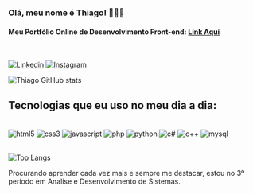 ### Olá, meu nome é Thiago! 👋👋👋

#### Meu Portfólio Online de Desenvolvimento Front-end: [Link Aqui](https://show-projects-theta.vercel.app)


<br/>

[![Linkedin](https://img.shields.io/badge/LinkedIn-0077B5?style=for-the-badge&logo=linkedin&logoColor=white)](https://www.linkedin.com/in/thiago-barcelo-3197b2206/)
[![Instagram](https://img.shields.io/badge/Instagram-E4405F?style=for-the-badge&logo=instagram&logoColor=white)](https://www.instagram.com/thiago_barcelo_/)


![Thiago GitHub stats](https://github-readme-stats.vercel.app/api?username=Thiago31fb&show_icons=true&theme=dracula)

## Tecnologias que eu uso no meu dia a dia:

<div stule="dislpay: inline_block"><br/>
    <img align="center" alt="html5" src="https://img.shields.io/badge/HTML5-E34F26?style=for-the-badge&logo=html5&logoColor=white"/>
    <img align="center" alt="css3" src="https://img.shields.io/badge/CSS3-1572B6?style=for-the-badge&logo=css3&logoColor=white"/>
    <img align="center" alt="javascript" src="https://img.shields.io/badge/JavaScript-323330?style=for-the-badge&logo=javascript&logoColor=F7DF1E"/>
    <img align="center" alt="php" src="https://img.shields.io/badge/PHP-777BB4?style=for-the-badge&logo=php&logoColor=white"/>
    <img align="center" alt="python" src="https://img.shields.io/badge/Python-14354C?style=for-the-badge&logo=python&logoColor=white "/>
    <img align="center" alt="c#" src="https://img.shields.io/badge/C%23-239120?style=for-the-badge&logo=c-sharp&logoColor=white"/>
    <img align="center" alt="c++" src="https://img.shields.io/badge/C%2B%2B-00599C?style=for-the-badge&logo=c%2B%2B&logoColor=white"/>
    <img align="center" alt="mysql" src="https://img.shields.io/badge/MySQL-00000F?style=for-the-badge&logo=mysql&logoColor=white"/>
</div>
<br/>

[![Top Langs](https://github-readme-stats.vercel.app/api/top-langs/?username=Thiago31fb&layout=compact)](https://github.com/anuraghazra/github-readme-stats)


Procurando aprender cada vez mais e  sempre me destacar, estou no 3º período em Analise e Desenvolvimento de Sistemas.

<!-- https://dev.to/envoy_/150-badges-for-github-pnk -->
